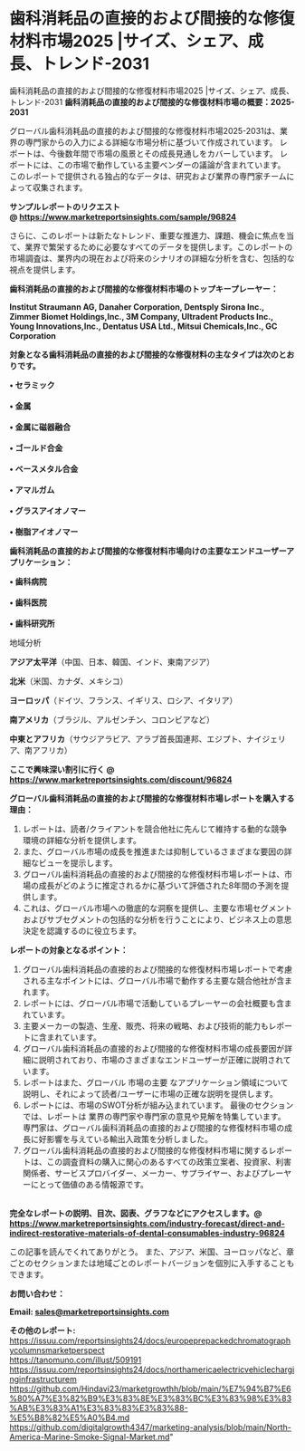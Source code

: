 # 歯科消耗品の直接的および間接的な修復材料市場2025 |サイズ、シェア、成長、トレンド-2031
歯科消耗品の直接的および間接的な修復材料市場2025 |サイズ、シェア、成長、トレンド-2031
<strong><b>歯科消耗品の直接的および間接的な修復材料市場の概要：2025-2031</b></strong>

グローバル歯科消耗品の直接的および間接的な修復材料市場2025-2031は、業界の専門家からの入力による詳細な市場分析に基づいて作成されています。 レポートは、今後数年間で市場の風景とその成長見通しをカバーしています。 レポートには、この市場で動作している主要ベンダーの議論が含まれています。 このレポートで提供される独占的なデータは、研究および業界の専門家チームによって収集されます。

<strong>サンプルレポートのリクエスト @ <a href=https://www.marketreportsinsights.com/sample/96824>https://www.marketreportsinsights.com/sample/96824</a></strong>

さらに、このレポートは新たなトレンド、重要な推進力、課題、機会に焦点を当て、業界で繁栄するために必要なすべてのデータを提供します。このレポートの市場調査は、業界内の現在および将来のシナリオの詳細な分析を含む、包括的な視点を提供します。

<strong>歯科消耗品の直接的および間接的な修復材料市場のトップキープレーヤー：</strong>

<strong>Institut Straumann AG, Danaher Corporation, Dentsply Sirona Inc., Zimmer Biomet Holdings,Inc., 3M Company, Ultradent Products Inc., Young Innovations,Inc., Dentatus USA Ltd., Mitsui Chemicals,Inc., GC Corporation</strong>

<strong><b>対象となる歯科消耗品の直接的および間接的な修復材料の主なタイプは次のとおりです。</b></strong>

<strong>• セラミック<br><br>• 金属<br><br>• 金属に磁器融合<br><br>• ゴールド合金<br><br>• ベースメタル合金<br><br>• アマルガム<br><br>• グラスアイオノマー<br><br>• 樹脂アイオノマー</strong>

<strong><b>歯科消耗品の直接的および間接的な修復材料市場向けの主要なエンドユーザーアプリケーション：</b></strong>

<strong>• 歯科病院<br><br>• 歯科医院<br><br>• 歯科研究所</strong>

 地域分析

<strong><b>アジア太平洋</b></strong>（中国、日本、韓国、インド、東南アジア）

<strong><b>北米</b></strong>（米国、カナダ、メキシコ）

<strong><b>ヨーロッパ</b></strong>（ドイツ、フランス、イギリス、ロシア、イタリア）

<strong><b>南アメリカ</b></strong>（ブラジル、アルゼンチン、コロンビアなど）

<strong><b>中東とアフリカ</b></strong>（サウジアラビア、アラブ首長国連邦、エジプト、ナイジェリア、南アフリカ）

<strong>ここで興味深い割引に行く @ <a href=https://www.marketreportsinsights.com/discount/96824>https://www.marketreportsinsights.com/discount/96824</a></strong>

<strong><b>グローバル歯科消耗品の直接的および間接的な修復材料市場レポートを購入する理由：</b></strong>
<ol>
  <li>レポートは、読者/クライアントを競合他社に先んじて維持する動的な競争環境の詳細な分析を提供します。</li>
  <li>また、グローバル市場の成長を推進または抑制しているさまざまな要因の詳細なビューを提示します。</li>
  <li>グローバル歯科消耗品の直接的および間接的な修復材料市場レポートは、市場の成長がどのように推定されるかに基づいて評価された8年間の予測を提供します。</li>
  <li>これは、グローバル市場への徹底的な洞察を提供し、主要な市場セグメントおよびサブセグメントの包括的な分析を行うことにより、ビジネス上の意思決定を認識するのに役立ちます。</li>
</ol>
<strong><b>レポートの対象となるポイント：</b></strong>
<ol>
  <li>グローバル歯科消耗品の直接的および間接的な修復材料市場レポートで考慮される主なポイントには、グローバル市場で動作する主要な競合他社が含まれます。</li>
  <li>レポートには、グローバル市場で活動しているプレーヤーの会社概要も含まれています。</li>
  <li>主要メーカーの製造、生産、販売、将来の戦略、および技術的能力もレポートに含まれています。</li>
  <li>グローバル歯科消耗品の直接的および間接的な修復材料市場の成長要因が詳細に説明されており、市場のさまざまなエンドユーザーが正確に説明されています。</li>
  <li>レポートはまた、グローバル 市場の主要 なアプリケーション領域について説明し、それによって読者/ユーザーに市場の正確な説明を提供します。</li>
  <li>レポートには、市場のSWOT分析が組み込まれています。 最後のセクションでは、レポートは 業界の専門家や専門家の意見や見解を特集しています。 専門家は、グローバル歯科消耗品の直接的および間接的な修復材料市場の成長に好影響を与えている輸出入政策を分析しました。</li>
  <li>グローバル歯科消耗品の直接的および間接的な修復材料市場に関するレポートは、この調査資料の購入に関心のあるすべての政策立案者、投資家、利害関係者、サービスプロバイダー、メーカー、サプライヤー、およびプレーヤーにとって価値のある情報源です。</li>
</ol><br>
<strong>完全なレポートの説明、目次、図表、グラフなどにアクセスします。@ <a href=https://www.marketreportsinsights.com/industry-forecast/direct-and-indirect-restorative-materials-of-dental-consumables-industry-96824>https://www.marketreportsinsights.com/industry-forecast/direct-and-indirect-restorative-materials-of-dental-consumables-industry-96824</a></strong>

この記事を読んでくれてありがとう。 また、アジア、米国、ヨーロッパなど、章ごとのセクションまたは地域ごとのレポートバージョンを個別に入手することもできます。

<strong><b>お問い合わせ：</b></strong>

<strong>Email: </strong><a href=mailto:sales@marketreportsinsights.com><strong>sales@marketreportsinsights.com</strong></a>

<strong>その他のレポート:</strong>
<br>
<a href=https://issuu.com/reportsinsights24/docs/europeprepackedchromatographycolumnsmarketperspect>https://issuu.com/reportsinsights24/docs/europeprepackedchromatographycolumnsmarketperspect</a>
<br>
<a href=https://tanomuno.com/illust/509191>https://tanomuno.com/illust/509191</a>
<br>
<a href=https://issuu.com/reportsinsights24/docs/northamericaelectricvehiclecharginginfrastructurem>https://issuu.com/reportsinsights24/docs/northamericaelectricvehiclecharginginfrastructurem</a>
<br>
<a href=https://github.com/Hindavi23/marketgrowthh/blob/main/%E7%94%B7%E6%80%A7%E3%82%B9%E3%83%8E%E3%83%BC%E3%83%98%E3%83%AB%E3%83%A1%E3%83%83%E3%83%88-%E5%B8%82%E5%A0%B4.md>https://github.com/Hindavi23/marketgrowthh/blob/main/%E7%94%B7%E6%80%A7%E3%82%B9%E3%83%8E%E3%83%BC%E3%83%98%E3%83%AB%E3%83%A1%E3%83%83%E3%83%88-%E5%B8%82%E5%A0%B4.md</a>
<br>
<a href=https://github.com/digitalgrowth4347/marketing-analysis/blob/main/North-America-Marine-Smoke-Signal-Market.md>https://github.com/digitalgrowth4347/marketing-analysis/blob/main/North-America-Marine-Smoke-Signal-Market.md</a>"
